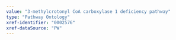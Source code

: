 ```yaml
---
value: "3-methylcrotonyl CoA carboxylase 1 deficiency pathway"
type: "Pathway Ontology"
xref-identifier: "0002576"
xref-dataSource: "PW"
---
```

